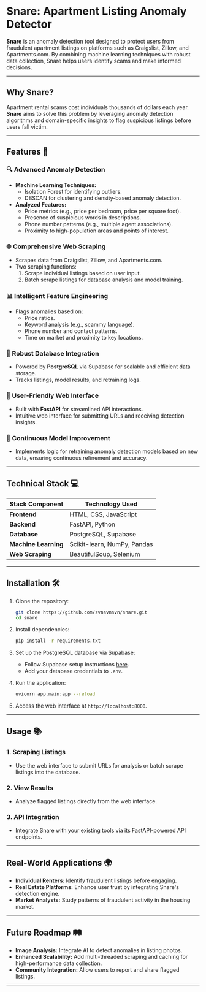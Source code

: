# Snare: Apartment Listing Anomaly Detector

**Snare** is an anomaly detection tool designed to protect users from fraudulent apartment listings on platforms such as Craigslist, Zillow, and Apartments.com. By combining machine learning techniques with robust data collection, Snare helps users identify scams and make informed decisions.

---

## Why Snare?

Apartment rental scams cost individuals thousands of dollars each year. **Snare** aims to solve this problem by leveraging anomaly detection algorithms and domain-specific insights to flag suspicious listings before users fall victim.

---

## Features 🚀

### 🔍 Advanced Anomaly Detection
- **Machine Learning Techniques:**
  - Isolation Forest for identifying outliers.
  - DBSCAN for clustering and density-based anomaly detection.
- **Analyzed Features:**
  - Price metrics (e.g., price per bedroom, price per square foot).
  - Presence of suspicious words in descriptions.
  - Phone number patterns (e.g., multiple agent associations).
  - Proximity to high-population areas and points of interest.

### 🌐 Comprehensive Web Scraping
- Scrapes data from Craigslist, Zillow, and Apartments.com.
- Two scraping functions:
  1. Scrape individual listings based on user input.
  2. Batch scrape listings for database analysis and model training.

### 📊 Intelligent Feature Engineering
- Flags anomalies based on:
  - Price ratios.
  - Keyword analysis (e.g., scammy language).
  - Phone number and contact patterns.
  - Time on market and proximity to key locations.

### 💾 Robust Database Integration
- Powered by **PostgreSQL** via Supabase for scalable and efficient data storage.
- Tracks listings, model results, and retraining logs.

### 🌟 User-Friendly Web Interface
- Built with **FastAPI** for streamlined API interactions.
- Intuitive web interface for submitting URLs and receiving detection insights.

### 🔄 Continuous Model Improvement
- Implements logic for retraining anomaly detection models based on new data, ensuring continuous refinement and accuracy.

---

## Technical Stack 💻

| Stack Component   | Technology Used                |
|-------------------|--------------------------------|
| **Frontend**      | HTML, CSS, JavaScript          |
| **Backend**       | FastAPI, Python                |
| **Database**      | PostgreSQL, Supabase           |
| **Machine Learning** | Scikit-learn, NumPy, Pandas     |
| **Web Scraping**  | BeautifulSoup, Selenium        |

---

## Installation 🛠️

1. Clone the repository:
   ```bash
   git clone https://github.com/svnsvnsvn/snare.git
   cd snare
   ```

2. Install dependencies:
   ```bash
   pip install -r requirements.txt
   ```

3. Set up the PostgreSQL database via Supabase:
   - Follow Supabase setup instructions [here](https://supabase.com/).
   - Add your database credentials to `.env`.

4. Run the application:
   ```bash
   uvicorn app.main:app --reload
   ```

5. Access the web interface at `http://localhost:8000`.

---

## Usage 📚

### 1. Scraping Listings
- Use the web interface to submit URLs for analysis or batch scrape listings into the database.

### 2. View Results
- Analyze flagged listings directly from the web interface.

### 3. API Integration
- Integrate Snare with your existing tools via its FastAPI-powered API endpoints.

---

## Real-World Applications 🌍

- **Individual Renters:** Identify fraudulent listings before engaging.
- **Real Estate Platforms:** Enhance user trust by integrating Snare's detection engine.
- **Market Analysts:** Study patterns of fraudulent activity in the housing market.

---

## Future Roadmap 🛤️

- **Image Analysis:** Integrate AI to detect anomalies in listing photos.
- **Enhanced Scalability:** Add multi-threaded scraping and caching for high-performance data collection.
- **Community Integration:** Allow users to report and share flagged listings.

---
